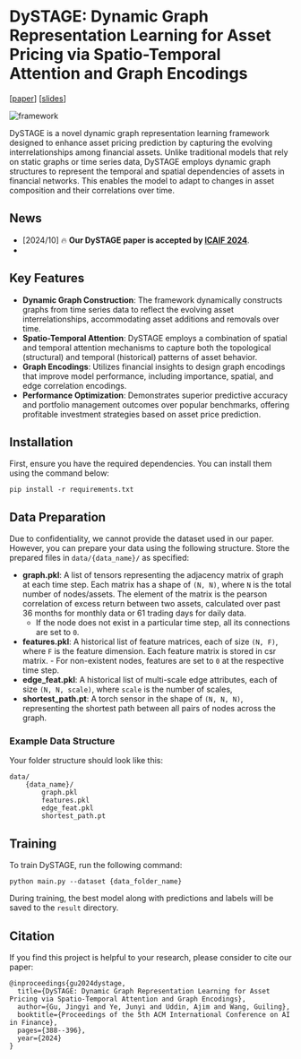 # DySTAGE: Dynamic Graph Representation Learning for Asset Pricing via Spatio-Temporal Attention and Graph Encodings

[[paper](https://dl.acm.org/doi/pdf/10.1145/3677052.3698680)] [[slides](./assets/DYSTAGE_slides.pdf)]

![framework](https://github.com/user-attachments/assets/d8b4a272-9853-4668-8b46-fdcadd4d3af6)


DySTAGE is a novel dynamic graph representation learning framework designed to enhance asset pricing prediction by capturing the evolving interrelationships among financial assets. Unlike traditional models that rely on static graphs or time series data, DySTAGE employs dynamic graph structures to represent the temporal and spatial dependencies of assets in financial networks. This enables the model to adapt to changes in asset composition and their correlations over time.

## News
- [2024/10] 🔥 **Our DySTAGE paper is accepted by [ICAIF 2024](https://dl.acm.org/doi/proceedings/10.1145/3677052)**.
- 
## Key Features
- **Dynamic Graph Construction**: The framework dynamically constructs graphs from time series data to reflect the evolving asset interrelationships, accommodating asset additions and removals over time.
- **Spatio-Temporal Attention**: DySTAGE employs a combination of spatial and temporal attention mechanisms to capture both the topological (structural) and temporal (historical) patterns of asset behavior.
- **Graph Encodings**: Utilizes financial insights to design graph encodings that improve model performance, including importance, spatial, and edge correlation encodings.
- **Performance Optimization**: Demonstrates superior predictive accuracy and portfolio management outcomes over popular benchmarks, offering profitable investment strategies based on asset price prediction.

## Installation

First, ensure you have the required dependencies. You can install them using the command below:
```
pip install -r requirements.txt
```

## Data Preparation

Due to confidentiality, we cannot provide the dataset used in our paper. However, you can prepare your data using the following structure. Store the prepared files in `data/{data_name}/` as specified:

- **graph.pkl**: A list of tensors representing the adjacency matrix of graph at each time step. Each matrix has a shape of `(N, N)`, where `N` is the total number of nodes/assets. The element of the matrix is the pearson correlation of excess return between two assets, calculated over past 36 months for monthly data or 61 trading days for daily data.
  - If the node does not exist in a particular time step, all its connections are set to `0`.
- **features.pkl**: A historical list of feature matrices, each of size `(N, F)`, where `F` is the feature dimension. Each feature matrix is stored in csr matrix.     - For non-existent nodes, features are set to `0` at the respective time step.
- **edge_feat.pkl**: A historical list of multi-scale edge attributes, each of size `(N, N, scale)`, where `scale` is the number of scales, 
- **shortest_path.pt**: A torch sensor in the shape of `(N, N, N)`, representing the shortest path between all pairs of nodes across the graph.

### Example Data Structure
Your folder structure should look like this:
```
data/
    {data_name}/
        graph.pkl
        features.pkl
        edge_feat.pkl
        shortest_path.pt
```

## Training
To train DySTAGE, run the following command:
```
python main.py --dataset {data_folder_name}
```
During training, the best model along with predictions and labels will be saved to the `result` directory.

## Citation
If you find this project is helpful to your research, please consider to cite our paper:
```
@inproceedings{gu2024dystage,
  title={DySTAGE: Dynamic Graph Representation Learning for Asset Pricing via Spatio-Temporal Attention and Graph Encodings},
  author={Gu, Jingyi and Ye, Junyi and Uddin, Ajim and Wang, Guiling},
  booktitle={Proceedings of the 5th ACM International Conference on AI in Finance},
  pages={388--396},
  year={2024}
}
```
